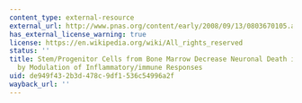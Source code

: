 ```yaml
---
content_type: external-resource
external_url: http://www.pnas.org/content/early/2008/09/13/0803670105.abstract
has_external_license_warning: true
license: https://en.wikipedia.org/wiki/All_rights_reserved
status: ''
title: Stem/Progenitor Cells from Bone Marrow Decrease Neuronal Death in Global Ischemia
  by Modulation of Inflammatory/immune Responses
uid: de949f43-2b3d-478c-9df1-536c54996a2f
wayback_url: ''
---
```

